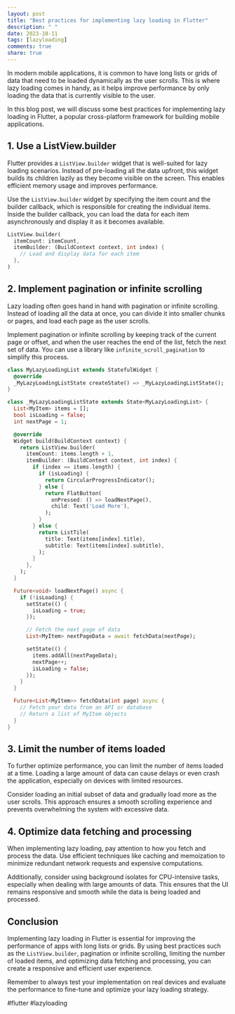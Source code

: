 ```yaml
---
layout: post
title: "Best practices for implementing lazy loading in Flutter"
description: " "
date: 2023-10-11
tags: [lazyloading]
comments: true
share: true
---
```


In modern mobile applications, it is common to have long lists or grids of data that need to be loaded dynamically as the user scrolls. This is where lazy loading comes in handy, as it helps improve performance by only loading the data that is currently visible to the user.

In this blog post, we will discuss some best practices for implementing lazy loading in Flutter, a popular cross-platform framework for building mobile applications.

## 1. Use a ListView.builder

Flutter provides a `ListView.builder` widget that is well-suited for lazy loading scenarios. Instead of pre-loading all the data upfront, this widget builds its children lazily as they become visible on the screen. This enables efficient memory usage and improves performance.

Use the `ListView.builder` widget by specifying the item count and the builder callback, which is responsible for creating the individual items. Inside the builder callback, you can load the data for each item asynchronously and display it as it becomes available.

```dart
ListView.builder(
  itemCount: itemCount,
  itemBuilder: (BuildContext context, int index) {
    // Load and display data for each item
  },
)
```

## 2. Implement pagination or infinite scrolling

Lazy loading often goes hand in hand with pagination or infinite scrolling. Instead of loading all the data at once, you can divide it into smaller chunks or pages, and load each page as the user scrolls.

Implement pagination or infinite scrolling by keeping track of the current page or offset, and when the user reaches the end of the list, fetch the next set of data. You can use a library like `infinite_scroll_pagination` to simplify this process.

```dart
class MyLazyLoadingList extends StatefulWidget {
  @override
  _MyLazyLoadingListState createState() => _MyLazyLoadingListState();
}

class _MyLazyLoadingListState extends State<MyLazyLoadingList> {
  List<MyItem> items = [];
  bool isLoading = false;
  int nextPage = 1;

  @override
  Widget build(BuildContext context) {
    return ListView.builder(
      itemCount: items.length + 1,
      itemBuilder: (BuildContext context, int index) {
        if (index == items.length) {
          if (isLoading) {
            return CircularProgressIndicator();
          } else {
            return FlatButton(
              onPressed: () => loadNextPage(),
              child: Text('Load More'),
            );
          }
        } else {
          return ListTile(
            title: Text(items[index].title),
            subtitle: Text(items[index].subtitle),
          );
        }
      },
    );
  }

  Future<void> loadNextPage() async {
    if (!isLoading) {
      setState(() {
        isLoading = true;
      });

      // Fetch the next page of data
      List<MyItem> nextPageData = await fetchData(nextPage);

      setState(() {
        items.addAll(nextPageData);
        nextPage++;
        isLoading = false;
      });
    }
  }

  Future<List<MyItem>> fetchData(int page) async {
    // Fetch your data from an API or database
    // Return a list of MyItem objects
  }
}
```

## 3. Limit the number of items loaded

To further optimize performance, you can limit the number of items loaded at a time. Loading a large amount of data can cause delays or even crash the application, especially on devices with limited resources.

Consider loading an initial subset of data and gradually load more as the user scrolls. This approach ensures a smooth scrolling experience and prevents overwhelming the system with excessive data.

## 4. Optimize data fetching and processing

When implementing lazy loading, pay attention to how you fetch and process the data. Use efficient techniques like caching and memoization to minimize redundant network requests and expensive computations.

Additionally, consider using background isolates for CPU-intensive tasks, especially when dealing with large amounts of data. This ensures that the UI remains responsive and smooth while the data is being loaded and processed.

## Conclusion

Implementing lazy loading in Flutter is essential for improving the performance of apps with long lists or grids. By using best practices such as the `ListView.builder`, pagination or infinite scrolling, limiting the number of loaded items, and optimizing data fetching and processing, you can create a responsive and efficient user experience.

Remember to always test your implementation on real devices and evaluate the performance to fine-tune and optimize your lazy loading strategy.

#flutter #lazyloading